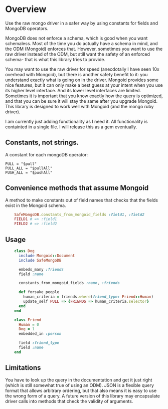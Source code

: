 # Overview

Use the raw mongo driver in a safer way by using constants for fields and MongoDB operators.

MongoDB does not enforce a schema, which is good when you want schemaless.
Most of the time you do actually have a schema in mind, and the ODM (Mongoid) enforces that.
However, sometimes you want to use the raw driver instead of the ODM, but still want the safety of an enforced schema- that is what this library tries to provide.

You may want to use the raw driver for speed (anecdotally I have seen 10x overhead with Mongoid), but there is another safety benefit to it: you understand exactly what is going on in the driver.
Mongoid provides some nice features, but it can only make a best guess at your intent when you use its higher level interface. And its lower level interfaces are limited.
Sometimes it is important that you know exactly how the query is optimized, and that you can be sure it will stay the same after you upgrade Mongoid.
This library is designed to work well with Mongoid (and the mongo ruby driver).

I am currently just adding functionality as I need it. All functionality is containted in a single file. I will release this as a gem eventually.

## Constants, not strings.

A constant for each mongoDB operator:

    PULL = "$pull"
    PULL_ALL = "$pullAll"
    PUSH_ALL = "$pushAll"

## Convenience methods that assume Mongoid

A method to make constants out of field names that checks that the fields exist in the Mongoid schema.

``` ruby
    SafeMongoDB.constants_from_mongoid_fields :field1, :field2
    FIELD1 # => :field1
    FIELD2 # => :field2
```

## Usage

``` ruby
    class Dog
      include Mongoid::Document
      include SafeMongoDB

      embeds_many :friends
      field :name

      constants_from_mongoid_fields :name, :friends

      def forsake_people
        human_criteria = friends.where(friend_type: Friend::Human)
        update_self PULL => {FRIENDS => human_criteria.selector}
      end
    end

    class Friend
      Human = 0
      Dog = 1
      embedded_in :person

      field :friend_type
      field :name
    end
```

## Limitations

You have to look up the query in the documentation and get it just right (which is still somewhat true of using an ODM). JSON is a flexible query format that allows arbitrary ordering, but that also means it is easy to use the wrong form of a query.
A future version of this library may encapsulate driver calls into methods that check the validity of arguments.
